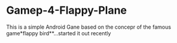 # Gamep-4-Flappy-Plane 
This is a simple Android Gane based on the concepr of the famous game*flappy bird**...started it out recently
